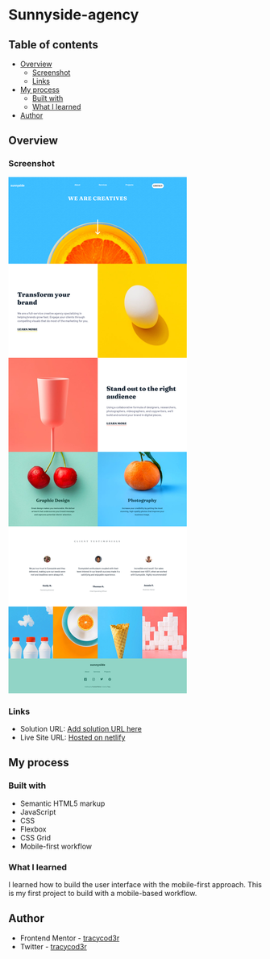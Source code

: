 # Sunnyside-agency

## Table of contents

- [Overview](#overview)
  - [Screenshot](#screenshot)
  - [Links](#links)
- [My process](#my-process)
  - [Built with](#built-with)
  - [What I learned](#what-i-learned)
- [Author](#author)

## Overview

### Screenshot

![Sunnyside agency landing page screenshot](/images/Screenshot.png 'Sunnyside Agency')

### Links

- Solution URL: [Add solution URL here](https://your-solution-url.com)
- Live Site URL: [Hosted on netlify](https://fm-sunnyside-agency.netlify.app/)

## My process

### Built with

- Semantic HTML5 markup
- JavaScript
- CSS
- Flexbox
- CSS Grid
- Mobile-first workflow

### What I learned

I learned how to build the user interface with the mobile-first approach. This is my first project to build with a mobile-based workflow.

## Author

- Frontend Mentor - [tracycod3r](https://www.frontendmentor.io/profile/tracycod3r)
- Twitter - [tracycod3r](https://www.twitter.com/tracycod3r)

